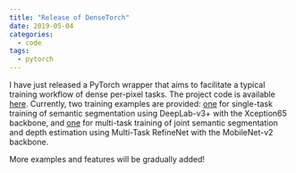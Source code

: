 ```yaml
---
title: "Release of DenseTorch"
date: 2019-05-04
categories:
  - code
tags:
  - pytorch
---
```


I have just released a PyTorch wrapper that aims to facilitate a typical training workflow of dense per-pixel tasks. The project code is available [here](https://github.com/drsleep/densetorch). Currently, two training examples are provided: [one](https://github.com/DrSleep/DenseTorch/tree/master/examples/singletask) for single-task training of semantic segmentation using DeepLab-v3+ with the Xception65 backbone, and [one](https://github.com/DrSleep/DenseTorch/tree/master/examples/multitask) for multi-task training of joint semantic segmentation and depth estimation using Multi-Task RefineNet with the MobileNet-v2 backbone.

More examples and features will be gradually added!
